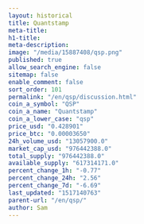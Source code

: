 ```yaml
---
layout: historical
title: Quantstamp
meta-title: 
h1-title: 
meta-description: 
image: "/media/15887408/qsp.png"
published: true
allow_search_engine: false
sitemap: false
enable_comment: false
sort_order: 101
permalink: "/en/qsp/discussion.html"
coin_a_symbol: "QSP"
coin_a_name: "Quantstamp"
coin_a_lower_case: "qsp"
price_usd: "0.428901"
price_btc: "0.00003650"
24h_volume_usd: "13057900.0"
market_cap_usd: "976442388.0"
total_supply: "976442388.0"
available_supply: "617314171.0"
percent_change_1h: "-0.77"
percent_change_24h: "2.56"
percent_change_7d: "-6.69"
last_updated: "1517140763"
parent-url: "/en/qsp/"
author: Sam
---
```


